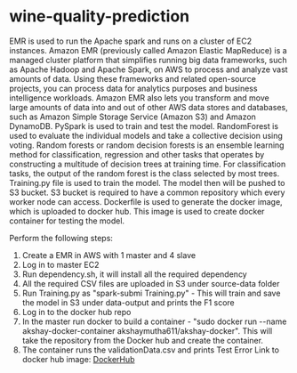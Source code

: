 # wine-quality-prediction

EMR is used to run the Apache spark and runs on a cluster of EC2 instances. Amazon EMR (previously called Amazon Elastic MapReduce) is a managed cluster platform that simplifies running big data frameworks, such as Apache Hadoop and Apache Spark, on AWS to process and analyze vast amounts of data. Using these frameworks and related open-source projects, you can process data for analytics purposes and business intelligence workloads. Amazon EMR also lets you transform and move large amounts of data into and out of other AWS data stores and databases, such as Amazon Simple Storage Service (Amazon S3) and Amazon DynamoDB. PySpark is used to train and test the model. RandomForest is used to evaluate the individual models and take a collective decision using voting. Random forests or random decision forests is an ensemble learning method for classification, regression and other tasks that operates by constructing a multitude of decision trees at training time. For classification tasks, the output of the random forest is the class selected by most trees. Training.py file is used to train the model. The model then will be pushed to S3 bucket. S3 bucket is required to have a common repository which every worker node can access. Dockerfile is used to generate the docker image, which is uploaded to docker hub. This image is used to create docker container for testing the model.

Perform the following steps:

1. Create a EMR in AWS with 1 master and 4 slave
2. Log in to master EC2
3. Run dependency.sh, it will install all the required dependency
4. All the required CSV files are uploaded in S3 under source-data folder
5. Run Training.py as "spark-submi Training.py" - This will train and save the model in S3 under data-output and prints the F1 score
6. Log in to the docker hub repo
7. In the master run docker to build a container - "sudo docker run --name akshay-docker-container akshaymutha611/akshay-docker". This will take the repository from the Docker hub and create the container.
8. The container runs the validationData.csv and prints Test Error Link to docker hub image: [DockerHub](https://hub.docker.com/r/akshaymutha611/akshay-docker)
